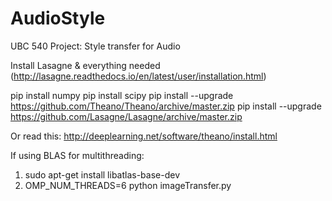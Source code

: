# AudioStyle
UBC 540 Project: Style transfer for Audio

Install Lasagne & everything needed
(http://lasagne.readthedocs.io/en/latest/user/installation.html)

pip install numpy
pip install scipy
pip install --upgrade https://github.com/Theano/Theano/archive/master.zip
pip install --upgrade https://github.com/Lasagne/Lasagne/archive/master.zip

Or read this: http://deeplearning.net/software/theano/install.html

If using BLAS for multithreading:
1) sudo apt-get install libatlas-base-dev
2) OMP_NUM_THREADS=6 python imageTransfer.py
